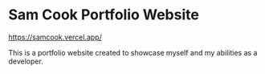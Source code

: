 # Sam Cook Portfolio Website

https://samcook.vercel.app/

This is a portfolio website created to showcase myself and my abilities as a developer.